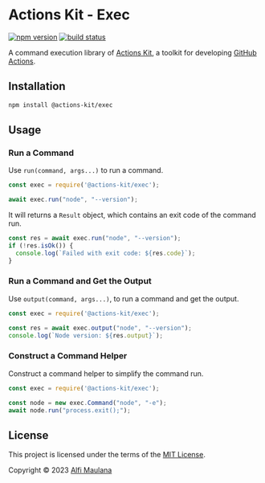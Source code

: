 # Actions Kit - Exec

[![npm version](https://img.shields.io/npm/v/@actions-kit/exec)](https://www.npmjs.com/package/@actions-kit/exec)
[![build status](https://img.shields.io/github/actions/workflow/status/threeal/actions-kit/build.yml?branch=exec@latest)](https://github.com/threeal/actions-kit/actions/workflows/build.yml?query=branch%3Aexec%40latest)

A command execution library of [Actions Kit](https://github.com/threeal/actions-kit), a toolkit for developing [GitHub Actions](https://github.com/features/actions).

## Installation

```sh
npm install @actions-kit/exec
```

## Usage

### Run a Command

Use `run(command, args...)` to run a command.

```js
const exec = require('@actions-kit/exec');

await exec.run("node", "--version");
```

It will returns a `Result` object, which contains an exit code of the command run.
```js
const res = await exec.run("node", "--version");
if (!res.isOk()) {
  console.log(`Failed with exit code: ${res.code}`);
}
```

### Run a Command and Get the Output

Use `output(command, args...)`, to run a command and get the output.
```js
const exec = require('@actions-kit/exec');

const res = await exec.output("node", "--version");
console.log(`Node version: ${res.output}`);
```

### Construct a Command Helper

Construct a command helper to simplify the command run.
```js
const exec = require('@actions-kit/exec');

const node = new exec.Command("node", "-e");
await node.run("process.exit();");
```

## License

This project is licensed under the terms of the [MIT License](./LICENSE).

Copyright © 2023 [Alfi Maulana](https://github.com/threeal)
